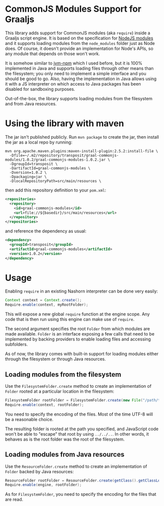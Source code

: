 # CommonJS Modules Support for Graaljs

This library adds support for CommonJS modules (aka `require`) inside a Graaljs script engine. It is based on the specification for [NodeJS modules](https://nodejs.org/api/modules.html) and it supports loading modules from the `node_modules` folder just as Node does. Of course, it doesn't provide an implementation for Node's APIs, so any module that depends on those won't work.

It is somehow similar to [jvm-npm](https://github.com/nodyn/jvm-npm) which I used before, but it is 100% implemented in Java and supports loading files through other means than the filesystem; you only need to implement a simple interface and you should be good to go. Also, having the implementation in Java allows using it with a JS interpreter on which access to Java packages has been disabled for sandboxing purposes.

Out-of-the-box, the library supports loading modules from the filesystem and from Java resources.

# Using the library with maven

The jar isn't published publicly. Run `mvn package` to create the jar, then install the jar as a local repo by running:

```
mvn org.apache.maven.plugins:maven-install-plugin:2.5.2:install-file \
  -Dfile=~/.m2/repository/transposit/graal-commonjs-modules/1.0.2/graal-commonjs-modules-1.0.2.jar \
  -DgroupId=transposit \
  -DartifactId=graal-commonjs-modules \
  -Dversion=1.0.2 \
  -Dpackaging=jar \
  -DlocalRepositoryPath=src/main/resources \
```

then add this repository definition to your `pom.xml`:

```xml
<repositories>
  <repository>
    <id>graal-commonjs-modules</id>
    <url>file://${basedir}/src/main/resources</url>
  </repository>
</repositories>
```

and reference the dependency as usual:

```xml
<dependency>
  <groupId>transposit</groupId>
  <artifactId>graal-commonjs-modules</artifactId>
  <version>1.0.2</version>
</dependency>
```

# Usage

Enabling `require` in an existing Nashorn interpreter can be done very easily:

```java
Context context = Context.create();
Require.enable(context, myRootFolder);
```

This will expose a new global `require` function at the engine scope. Any code that is then run using this engine can make use of `require`.

The second argument specifies the root `Folder` from which modules are made available. `Folder` is an interface exposing a few calls that need to be implemented by backing providers to enable loading files and accessing subfolders.

As of now, the library comes with built-in support for loading modules either through the filesystem or through Java resources.

## Loading modules from the filesystem

Use the `FilesystemFolder.create` method to create an implementation of `Folder` rooted at a particular location in the filesystem:

```java
FilesystemFolder rootFolder = FilesystemFolder.create(new File("/path/to/my/folder"), "UTF-8");
Require.enable(context, rootFolder);
```

You need to specify the encoding of the files. Most of the time UTF-8 will be a reasonable choice.

The resulting folder is rooted at the path you specified, and JavaScript code won't be able to "escape" that root by using `../../..`. In other words, it behaves as is the root folder was the root of the filesystem.


## Loading modules from Java resources

Use the `ResourceFolder.create` method to create an implementation of `Folder` backed by Java resources:

```java
ResourceFolder rootFolder = ResourceFolder.create(getClass().getClassLoader(), "graal/nashorn_modules/test1", "UTF-8");
Require.enable(engine, rootFolder);
```

As for `FilesystemFolder`, you need to specify the encoding for the files that are read.
